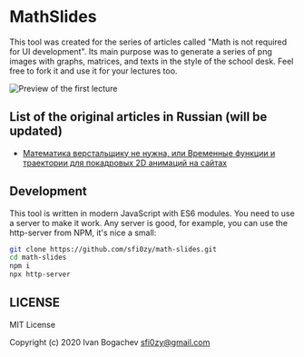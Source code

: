 # MathSlides

This tool was created for the series of articles called "Math is not required for UI development". Its main purpose was to generate a series of png images with graphs, matrices, and texts in the style of the school desk. Feel free to fork it and use it for your lectures too.

![Preview of the first lecture](https://hsto.org/webt/fc/_4/s1/fc_4s1h7xarzjtz6dfqvjkvpzla.jpeg)

## List of the original articles in Russian (will be updated)

- [Математика верстальщику не нужна, или Временные функции и траектории для покадровых 2D анимаций на сайтах](https://habr.com/ru/post/518006/)

## Development

This tool is written in modern JavaScript with ES6 modules. You need to use a server to make it work. Any server is good, for example, you can use the http-server from NPM, it's nice a small:

```sh
git clone https://github.com/sfi0zy/math-slides.git
cd math-slides
npm i
npx http-server
```

## LICENSE

MIT License

Copyright (c) 2020 Ivan Bogachev sfi0zy@gmail.com

